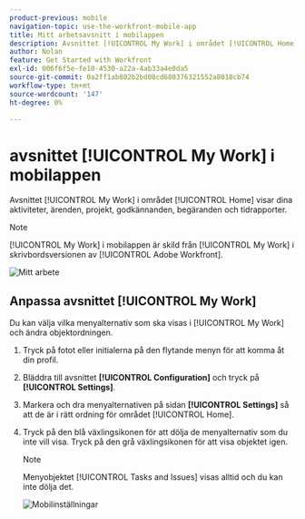 ```yaml
---
product-previous: mobile
navigation-topic: use-the-workfront-mobile-app
title: Mitt arbetsavsnitt i mobilappen
description: Avsnittet [!UICONTROL My Work] i området [!UICONTROL Home] visar dina aktiviteter, ärenden, projekt, godkännanden, begäranden och tidrapporter.
author: Nolan
feature: Get Started with Workfront
exl-id: 006f6f5e-fe10-4530-a22a-4ab33a4e0da5
source-git-commit: 0a2ff1ab802b2bd08cd680376321552a8018cb74
workflow-type: tm+mt
source-wordcount: '147'
ht-degree: 0%

---
```


# avsnittet [!UICONTROL My Work] i mobilappen

Avsnittet [!UICONTROL My Work] i området [!UICONTROL Home] visar dina aktiviteter, ärenden, projekt, godkännanden, begäranden och tidrapporter.

>[!NOTE]
>
>[!UICONTROL My Work] i mobilappen är skild från [!UICONTROL My Work] i skrivbordsversionen av [!UICONTROL Adobe Workfront].

![Mitt arbete](assets/home-myworksection-338x379.png)

## Anpassa avsnittet [!UICONTROL My Work]

Du kan välja vilka menyalternativ som ska visas i [!UICONTROL My Work] och ändra objektordningen.

1. Tryck på fotot eller initialerna på den flytande menyn för att komma åt din profil.
1. Bläddra till avsnittet **[!UICONTROL Configuration]** och tryck på **[!UICONTROL Settings]**.
1. Markera och dra menyalternativen på sidan **[!UICONTROL Settings]** så att de är i rätt ordning för området [!UICONTROL Home].
1. Tryck på den blå växlingsikonen för att dölja de menyalternativ som du inte vill visa. Tryck på den grå växlingsikonen för att visa objektet igen.

   >[!NOTE]
   >
   >Menyobjektet [!UICONTROL Tasks and Issues] visas alltid och du kan inte dölja det.

   ![Mobilinställningar](assets/mobile-settings-338x366.png)
